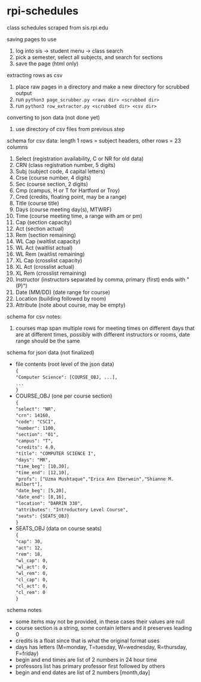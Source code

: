 # rpi-schedules
class schedules scraped from sis.rpi.edu

saving pages to use

1. log into sis -> student menu -> class search
2. pick a semester, select all subjects, and search for sections
3. save the page (html only)

extracting rows as csv

1. place raw pages in a directory and make a new directory for scrubbed output
2. run ``python3 page_scrubber.py <raws dir> <scrubbed dir>``
3. run ``python3 row_extractor.py <scrubbed dir> <csv dir>``

converting to json data (not done yet)

1. use directory of csv files from previous step

schema for csv data: length 1 rows = subject headers, other rows = 23 columns

1. Select (registration availability, C or NR for old data)
2. CRN (class registration number, 5 digits)
3. Subj (subject code, 4 capital letters)
4. Crse (course number, 4 digits)
5. Sec (course section, 2 digits)
6. Cmp (campus, H or T for Hartford or Troy)
7. Cred (credits, floating point, may be a range)
8. Title (course title)
9. Days (course meeting day(s), MTWRF)
10. Time (course meeting time, a range with am or pm)
11. Cap (section capacity)
12. Act (section actual)
13. Rem (section remaining)
14. WL Cap (waitlist capacity)
15. WL Act (waitlist actual)
16. WL Rem (waitlist remaining)
17. XL Cap (crosslist capacity)
18. XL Act (crosslist actual)
19. XL Rem (crosslist remaining)
20. Instructor (instructors separated by comma, primary (first) ends with "(P)")
21. Date (MM/DD) (date range for course)
22. Location (building followed by room)
23. Attribute (note about course, may be empty)

schema for csv notes:

1. courses map span multiple rows for meeting times on different days that are
at different times, possibly with different instructors or rooms, date range
should be the same

schema for json data (not finalized)

- file contents (root level of the json data)  
    ``{``  
    ``"Computer Science": [COURSE_OBJ, ...],``  
    ``...``  
    ``}``
- COURSE_OBJ (one per course section)  
    ``{``  
    ``"select": "NR",``  
    ``"crn": 14160,``  
    ``"code": "CSCI",``  
    ``"number": 1100,``  
    ``"section": "01",``  
    ``"campus": "T",``  
    ``"credits": 4.0,``  
    ``"title": "COMPUTER SCIENCE I",``  
    ``"days": "MR",``  
    ``"time_beg": [10,30],``  
    ``"time_end": [12,10],``  
    ``"profs": ["Uzma Mushtaque","Erica Ann Eberwein","Shianne M. Hulbert"],``  
    ``"date_beg": [5,20],``  
    ``"date_end": [8,16],``  
    ``"location": "DARRIN 330",``  
    ``"attributes": "Introductory Level Course",``  
    ``"seats": {SEATS_OBJ}``  
    ``}``
- SEATS_OBJ (data on course seats)  
    ``{``  
    ``"cap": 30,``  
    ``"act": 12,``  
    ``"rem": 18,``  
    ``"wl_cap": 0,``  
    ``"wl_act": 0,``  
    ``"wl_rem": 0,``  
    ``"cl_cap": 0,``  
    ``"cl_act": 0,``  
    ``"cl_rem": 0``  
    ``}``

schema notes

- some items may not be provided, in these cases their values are null
- course section is a string, some contain letters and it preserves leading 0
- credits is a float since that is what the original format uses
- days has letters (M=monday, T=tuesday, W=wednesday, R=thursday, F=friday)
- begin and end times are list of 2 numbers in 24 hour time
- professors list has primary professor first followed by others
- begin and end dates are list of 2 numbers [month,day]
